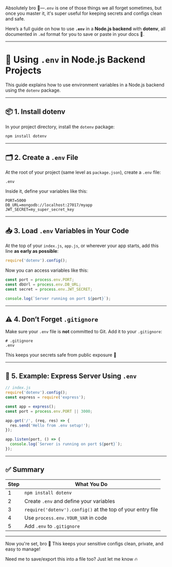Absolutely bro 🙌—`.env` is one of those things we all forget sometimes, but once you master it, it's super useful for keeping secrets and configs clean and safe.

Here’s a full guide on how to use **`.env`** in a **Node.js backend** with **dotenv**, all documented in `.md` format for you to save or paste in your docs 📘.

---


# 🔐 Using `.env` in Node.js Backend Projects

This guide explains how to use environment variables in a Node.js backend using the `dotenv` package.

---

## 📦 1. Install dotenv

In your project directory, install the `dotenv` package:

```bash
npm install dotenv
````

---

## 🗂️ 2. Create a `.env` File

At the root of your project (same level as `package.json`), create a `.env` file:

```
.env
```

Inside it, define your variables like this:

```env
PORT=5000
DB_URL=mongodb://localhost:27017/myapp
JWT_SECRET=my_super_secret_key
```

---

## 📥 3. Load `.env` Variables in Your Code

At the top of your `index.js`, `app.js`, or wherever your app starts, add this line **as early as possible**:

```js
require('dotenv').config();
```

Now you can access variables like this:

```js
const port = process.env.PORT;
const dbUrl = process.env.DB_URL;
const secret = process.env.JWT_SECRET;

console.log(`Server running on port ${port}`);
```

---

## ⚠️ 4. Don’t Forget `.gitignore`

Make sure your `.env` file is **not** committed to Git. Add it to your `.gitignore`:

```
# .gitignore
.env
```

This keeps your secrets safe from public exposure 👀

---

## 🧪 5. Example: Express Server Using `.env`

```js
// index.js
require('dotenv').config();
const express = require('express');

const app = express();
const port = process.env.PORT || 3000;

app.get('/', (req, res) => {
  res.send('Hello from .env setup!');
});

app.listen(port, () => {
  console.log(`Server is running on port ${port}`);
});
```

---

## ✅ Summary

| Step | What You Do                                                |
| ---- | ---------------------------------------------------------- |
| 1    | `npm install dotenv`                                       |
| 2    | Create `.env` and define your variables                    |
| 3    | `require('dotenv').config()` at the top of your entry file |
| 4    | Use `process.env.YOUR_VAR` in code                         |
| 5    | Add `.env` to `.gitignore`                                 |

---

Now you're set, bro 💪
This keeps your sensitive configs clean, private, and easy to manage!

Need me to save/export this into a file too? Just let me know 🔥

```
```
